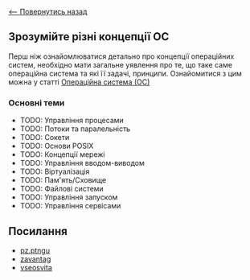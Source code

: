 [<-- Повернутись назад](../index.md)

## Зрозумійте різні концепції ОС

Перш ніж ознайомлюватися детально про концепції операційних систем, необхідно мати загальне уявлення про те, що таке саме операційна система та які її задачі, принципи. Ознайомитися з цим можна у статті [Операційна система (ОС)](../../global/operating-system.md)

### Основні теми
- TODO: Управління процесами
- TODO: Потоки та паралельність
- TODO: Сокети
- TODO: Основи POSIX
- TODO: Концепції мережі
- TODO: Управління вводом-виводом
- TODO: Віртуалізація
- TODO: Пам'ять/Сховище
- TODO: Файлові системи
- TODO: Управління запуском
- TODO: Управління сервісами

## Посилання
- [pz.ptngu](http://pz.ptngu.com)
- [zavantag](https://zavantag.com/docs/2307/index-331472.html)
- [vseosvita](https://vseosvita.ua/library/osnovni-ponatta-ta-koncepcii-operacijnih-sistem-arhitektura-os-fajlovi-sistemi-ta-ih-organizacia-249703.html)